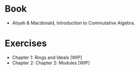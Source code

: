 # Book
- Atiyah & Macdonald, Introduction to Commutative Algebra.

# Exercises
- Chapter 1: Rings and Ideals [WIP]
- Chapter 2: Chapter 2: Modules [WIP]
